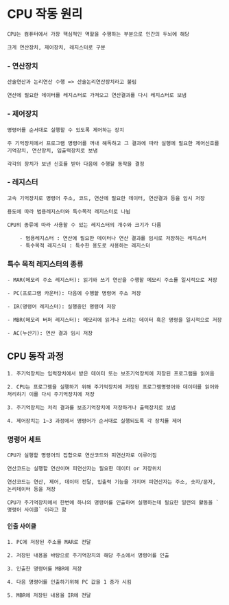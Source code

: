 # CPU 작동 원리 
    CPU는 컴퓨터에서 가장 핵심적인 역할을 수행하는 부분으로 인간의 두뇌에 해당
    
    크게 연산장치, 제어장치, 레지스터로 구분

### - 연산장치
    산술연산과 논리연산 수행 => 산술논리연산장치라고 불림
    
    연산에 필요한 데이터를 레지스터로 가져오고 연산결과를 다시 레지스터로 보냄

### - 제어장치
    명령어를 순서대로 실행할 수 있도록 제어하는 장치

    주 기억장치에서 프로그램 명령어를 꺼내 해독하고 그 결과에 따라 실행에 필요한 제어신호를 기억장치, 연산장치, 입출력장치로 보냄
    
    각각의 장치가 보낸 신호를 받아 다음에 수행할 동작을 결정

### - 레지스터
    고속 기억장치로 명령어 주소, 코드, 연산에 필요한 데이터, 연산결과 등을 임시 저장

    용도에 따라 범용레지스터와 특수목적 레지스터로 나뉨

    CPU의 종류에 따라 사용할 수 있는 레지스터의 개수와 크기가 다름

        - 범용레지스터 : 연산에 필요한 데이터나 연산 결과를 임시로 저장하는 레지스터
        - 특수목적 레지스터 : 특수한 용도로 사용하는 레지스터

### 특수 목적 레지스터의 종류
    - MAR(메모리 주소 레지스터): 읽기와 쓰기 연산을 수행할 메모리 주소를 일시적으로 저장

    - PC(프로그램 카운터): 다음에 수행할 명령어 주소 저장

    - IR(명령어 레지스터): 실행중인 명령어 저장

    - MBR(메모리 버퍼 레지스터): 메모리에 읽거나 쓰려는 데이터 혹은 명령을 일시적으로 저장 

    - AC(누산기): 연산 결과 임시 저장


## CPU 동작 과정
    1. 주기억장치는 입력장치에서 받은 데이터 또는 보조기억장치에 저장된 프로그램을 읽어옴

    2. CPU는 프로그램을 실행하기 위해 주기억장치에 저장된 프로그램명령어와 데이터를 읽어와 처리하기 이를 다시 주기억장치에 저장

    3. 주기억장치는 처리 결과를 보조기억장치에 저장하거나 출력장치로 보냄

    4. 제어장치는 1~3 과정에서 명령어가 순서대로 실행되도록 각 장치를 제어


### 명령어 세트
    CPU가 실행할 명령어의 집합으로 연산코드와 피연산자로 이루어짐

    연산코드는 실행할 연산이며 피연산자는 필요한 데이터 or 저장위치

    연산코드는 연산, 제어, 데이터 전달, 입출력 기능을 가지며 피연산자는 주소, 숫자/문자, 논리데이터 등을 저장

    CPU가 주기억장치에서 한번에 하나의 명령어를 인출하여 실행하는데 필요한 일련의 활동을 `명령어 사이클` 이라고 함

#### 인출 사이클
    1. PC에 저장된 주소를 MAR로 전달

    2. 저장된 내용을 바탕으로 주기억장치의 해당 주소에서 명령어를 인출

    3. 인출한 명령어를 MBR에 저장

    4. 다음 명령어를 인출하기위해 PC 값을 1 증가 시킴

    5. MBR에 저장된 내용을 IR에 전달
 


